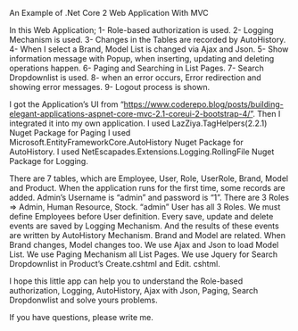 An Example of .Net Core 2 Web Application With MVC 

In this Web Application;
1-	Role-based authorization is used.
2-	Logging Mechanism is used.
3-	Changes in the Tables are recorded by AutoHistory.
4-	When I select a Brand, Model List is changed via Ajax and Json.
5-	Show information message with Popup, when inserting, updating and deleting operations happen.
6-	Paging and Searching in List Pages.
7-	Search Dropdownlist is used.
8-	when an error occurs, Error redirection and showing error messages. 
9-	Logout process is shown.

I got the Application’s UI from “https://www.coderepo.blog/posts/building-elegant-applications-aspnet-core-mvc-2.1-coreui-2-bootstrap-4/”. Then I integrated it into my own application.
I used LazZiya.TagHelpers(2.2.1) Nuget Package for Paging
I used Microsoft.EntityFrameworkCore.AutoHistory Nuget Package for AutoHistory.
I used NetEscapades.Extensions.Logging.RollingFile Nuget Package for Logging.

There are 7 tables, which are Employee, User, Role, UserRole, Brand, Model and Product. When the application runs for the first time, some records are added. Admin’s Username is “admin” and password is “1”.
There are 3 Roles => Admin, Human Resource, Stock.
“admin” User has all 3 Roles.
We must define Employees before User definition.
Every save, update and delete events are saved by Logging Mechanism. And the results of these events are written by AutoHistory Mechanism.
Brand and Model are related. When Brand changes, Model changes too. We use Ajax and Json to load Model List.
We use Paging Mechanism all List Pages.
We use Jquery for Search Dropdownlist in Product’s Create.cshtml and Edit. cshtml.

I hope this little app can help you to understand the Role-based authorization, Logging, AutoHistory, Ajax with Json, Paging, Search Dropdonwlist and solve yours problems.

If you have questions, please write me.
